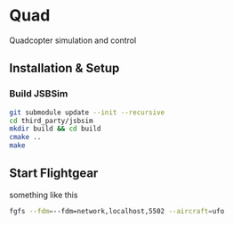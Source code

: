 # Quad
Quadcopter simulation and control

## Installation & Setup
### Build JSBSim
```bash
git submodule update --init --recursive
cd third_party/jsbsim
mkdir build && cd build
cmake ..
make
```

## Start Flightgear
something like this
```bash
fgfs --fdm=--fdm=network,localhost,5502 --aircraft=ufo
```
